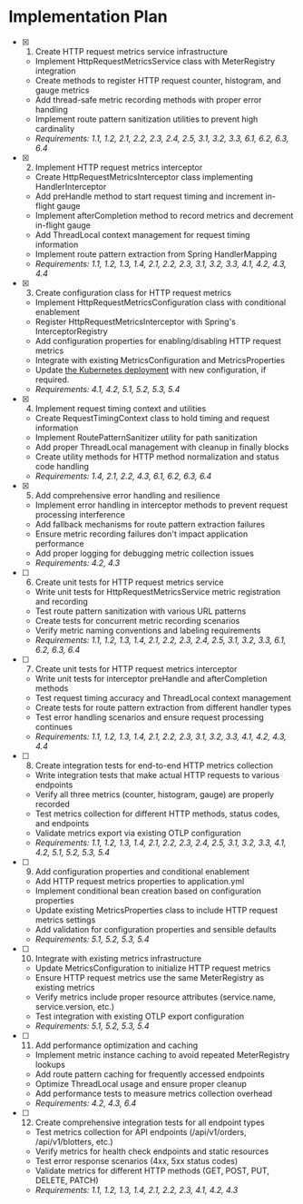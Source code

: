 # Implementation Plan

- [x] 1. Create HTTP request metrics service infrastructure
  - Implement HttpRequestMetricsService class with MeterRegistry integration
  - Create methods to register HTTP request counter, histogram, and gauge metrics
  - Add thread-safe metric recording methods with proper error handling
  - Implement route pattern sanitization utilities to prevent high cardinality
  - _Requirements: 1.1, 1.2, 2.1, 2.2, 2.3, 2.4, 2.5, 3.1, 3.2, 3.3, 6.1, 6.2, 6.3, 6.4_

- [x] 2. Implement HTTP request metrics interceptor
  - Create HttpRequestMetricsInterceptor class implementing HandlerInterceptor
  - Add preHandle method to start request timing and increment in-flight gauge
  - Implement afterCompletion method to record metrics and decrement in-flight gauge
  - Add ThreadLocal context management for request timing information
  - Implement route pattern extraction from Spring HandlerMapping
  - _Requirements: 1.1, 1.2, 1.3, 1.4, 2.1, 2.2, 2.3, 3.1, 3.2, 3.3, 4.1, 4.2, 4.3, 4.4_

- [x] 3. Create configuration class for HTTP request metrics
  - Implement HttpRequestMetricsConfiguration class with conditional enablement
  - Register HttpRequestMetricsInterceptor with Spring's InterceptorRegistry
  - Add configuration properties for enabling/disabling HTTP request metrics
  - Integrate with existing MetricsConfiguration and MetricsProperties
  - Update [the Kubernetes deployment](../../../k8s/deployment.yaml) with new configuration, if required.
  - _Requirements: 4.1, 4.2, 5.1, 5.2, 5.3, 5.4_

- [x] 4. Implement request timing context and utilities
  - Create RequestTimingContext class to hold timing and request information
  - Implement RoutePatternSanitizer utility for path sanitization
  - Add proper ThreadLocal management with cleanup in finally blocks
  - Create utility methods for HTTP method normalization and status code handling
  - _Requirements: 1.4, 2.1, 2.2, 4.3, 6.1, 6.2, 6.3, 6.4_

- [x] 5. Add comprehensive error handling and resilience
  - Implement error handling in interceptor methods to prevent request processing interference
  - Add fallback mechanisms for route pattern extraction failures
  - Ensure metric recording failures don't impact application performance
  - Add proper logging for debugging metric collection issues
  - _Requirements: 4.2, 4.3_

- [ ] 6. Create unit tests for HTTP request metrics service
  - Write unit tests for HttpRequestMetricsService metric registration and recording
  - Test route pattern sanitization with various URL patterns
  - Create tests for concurrent metric recording scenarios
  - Verify metric naming conventions and labeling requirements
  - _Requirements: 1.1, 1.2, 1.3, 1.4, 2.1, 2.2, 2.3, 2.4, 2.5, 3.1, 3.2, 3.3, 6.1, 6.2, 6.3, 6.4_

- [ ] 7. Create unit tests for HTTP request metrics interceptor
  - Write unit tests for interceptor preHandle and afterCompletion methods
  - Test request timing accuracy and ThreadLocal context management
  - Create tests for route pattern extraction from different handler types
  - Test error handling scenarios and ensure request processing continues
  - _Requirements: 1.1, 1.2, 1.3, 1.4, 2.1, 2.2, 2.3, 3.1, 3.2, 3.3, 4.1, 4.2, 4.3, 4.4_

- [ ] 8. Create integration tests for end-to-end HTTP metrics collection
  - Write integration tests that make actual HTTP requests to various endpoints
  - Verify all three metrics (counter, histogram, gauge) are properly recorded
  - Test metrics collection for different HTTP methods, status codes, and endpoints
  - Validate metrics export via existing OTLP configuration
  - _Requirements: 1.1, 1.2, 1.3, 1.4, 2.1, 2.2, 2.3, 2.4, 2.5, 3.1, 3.2, 3.3, 4.1, 4.2, 5.1, 5.2, 5.3, 5.4_

- [ ] 9. Add configuration properties and conditional enablement
  - Add HTTP request metrics properties to application.yml
  - Implement conditional bean creation based on configuration properties
  - Update existing MetricsProperties class to include HTTP request metrics settings
  - Add validation for configuration properties and sensible defaults
  - _Requirements: 5.1, 5.2, 5.3, 5.4_

- [ ] 10. Integrate with existing metrics infrastructure
  - Update MetricsConfiguration to initialize HTTP request metrics
  - Ensure HTTP request metrics use the same MeterRegistry as existing metrics
  - Verify metrics include proper resource attributes (service.name, service.version, etc.)
  - Test integration with existing OTLP export configuration
  - _Requirements: 5.1, 5.2, 5.3, 5.4_

- [ ] 11. Add performance optimization and caching
  - Implement metric instance caching to avoid repeated MeterRegistry lookups
  - Add route pattern caching for frequently accessed endpoints
  - Optimize ThreadLocal usage and ensure proper cleanup
  - Add performance tests to measure metrics collection overhead
  - _Requirements: 4.2, 4.3, 6.4_

- [ ] 12. Create comprehensive integration tests for all endpoint types
  - Test metrics collection for API endpoints (/api/v1/orders, /api/v1/blotters, etc.)
  - Verify metrics for health check endpoints and static resources
  - Test error response scenarios (4xx, 5xx status codes)
  - Validate metrics for different HTTP methods (GET, POST, PUT, DELETE, PATCH)
  - _Requirements: 1.1, 1.2, 1.3, 1.4, 2.1, 2.2, 2.3, 4.1, 4.2, 4.3_